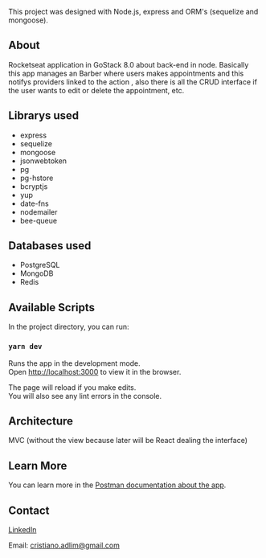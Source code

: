 This project was designed with Node.js, express and ORM's (sequelize and mongoose).

## About

Rocketseat application in GoStack 8.0 about back-end in node.
Basically this app manages an Barber where users makes appointments and this notifys providers linked to the action , also there is all the CRUD interface if the user wants to edit or delete the appointment, etc.

## Librarys used
*   express
*   sequelize
*   mongoose
*   jsonwebtoken
*   pg
*   pg-hstore
*   bcryptjs
*   yup
*   date-fns
*   nodemailer
*   bee-queue

## Databases used
*   PostgreSQL
*   MongoDB
*   Redis

## Available Scripts

In the project directory, you can run:

### `yarn dev`

Runs the app in the development mode.<br>
Open [http://localhost:3000](http://localhost:3000) to view it in the browser.

The page will reload if you make edits.<br>
You will also see any lint errors in the console.

## Architecture

MVC (without the view because later will be React dealing the interface)

## Learn More

You can learn more in the [Postman documentation about the app](https://documenter.getpostman.com/view/9454146/SWE3czb9?version=latest).

## Contact

[LinkedIn](https://www.linkedin.com/in/cristiano-soares-b46928192/)

Email: cristiano.adlim@gmail.com

